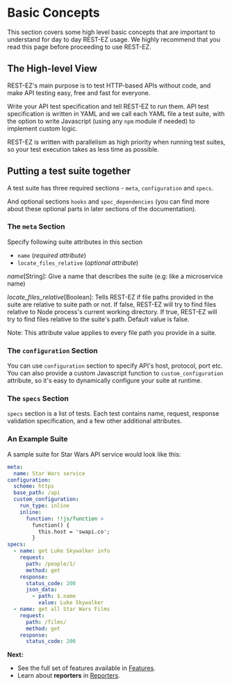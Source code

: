 # Basic Concepts

This section covers some high level basic concepts that are important to understand for day to day REST-EZ usage. We highly recommend that you read this page before proceeding to use REST-EZ.

## The High-level View

REST-EZ's main purpose is to test HTTP-based APIs without code, and make API testing easy, free and fast for everyone.

Write your API test specification and tell REST-EZ to run them. API test specification is written in YAML and we call each YAML file a test suite, with the option to write Javascript (using any `npm` module if needed) to implement custom logic.

REST-EZ is written with parallelism as high priority when running test suites, so your test execution takes as less time as possible.

## Putting a test suite together ##

A test suite has three required sections - `meta`, `configuration` and `specs`.

And optional sections `hooks` and `spec_dependencies` (you can find more about these optional parts in later sections of the documentation).

### The `meta` Section ###

Specify following suite attributes in this section

- `name` (_required attribute_)
- `locate_files_relative` (_optional attribute_)

*name*[String]: Give a name that describes the suite (e.g: like a microservice name)

*locate_files_relative*[Boolean]: Tells REST-EZ if file paths provided in the suite are relative to suite path or not. If false, REST-EZ will try to find files relative to Node process's current working directory.
If true, REST-EZ will try to find files relative to the suite's path.
Default value is false.

Note: This attribute value applies to every file path you provide in a suite.

### The `configuration` Section ###

You can use `configuration` section to specify API's host, protocol, port etc. You can also provide a custom Javascript function to `custom_configuration` attribute, so it's easy to 
dynamically configure your suite at runtime.

### The `specs` Section ###

`specs` section is a list of tests. Each test contains name, request, response validation specification, and a few other additional attributes.

### An Example Suite ###

A sample suite for Star Wars API service would look like this:

```yaml
meta:
  name: Star Wars service
configuration:
  scheme: https
  base_path: /api
  custom_configuration:
    run_type: inline
    inline:
      function: !!js/function >
        function() {
          this.host = 'swapi.co';
        }  
specs:
  - name: get Luke Skywalker info
    request: 
      path: /people/1/
      method: get
    response:
      status_code: 200
      json_data:
        - path: $.name
          value: Luke Skywalker     
  - name: get all Star Wars Films
    request: 
      path: /films/   
      method: get
    response:
      status_code: 200  
```

**Next:**

- See the full set of features available in [Features](features).
- Learn about  **reporters** in [Reporters](reporters).



